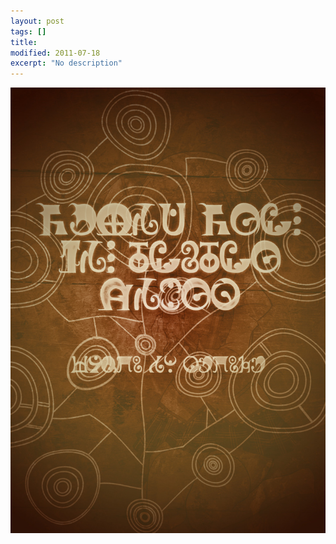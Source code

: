 ```yaml
---
layout: post
tags: []
title: 
modified: 2011-07-18
excerpt: "No description"
---
```


![](/images/tumblr_lohxhldRPZ1qma17bo1_1280.jpg)

